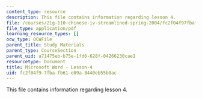 ```yaml
---
content_type: resource
description: This file contains information regarding lesson 4.
file: /courses/21g-110-chinese-iv-streamlined-spring-2004/fc2f04f97fbafb61e09a8440eb55b0ac_MIT21G_110S04_Lesson_4.pdf
file_type: application/pdf
learning_resource_types: []
ocw_type: OCWFile
parent_title: Study Materials
parent_type: CourseSection
parent_uid: a71475eb-b75e-1fd6-628f-04266230cae1
resourcetype: Document
title: Microsoft Word - Lesson-4
uid: fc2f04f9-7fba-fb61-e09a-8440eb55b0ac
---
```

This file contains information regarding lesson 4.

